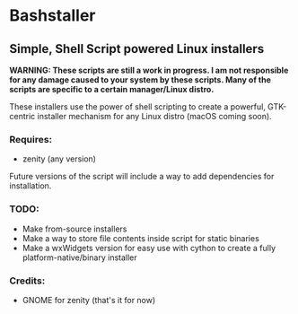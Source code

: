 # Bashstaller
## Simple, Shell Script powered Linux installers
**WARNING: These scripts are still a work in progress. I am not responsible for any damage caused to your system by these scripts. Many of the scripts are specific to a certain manager/Linux distro.**

These installers use the power of shell scripting to create a powerful, GTK-centric installer mechanism for any Linux distro (macOS coming soon). 

### Requires:
* zenity (any version)

Future versions of the script will include a way to add dependencies for installation.

### TODO:
* Make from-source installers
* Make a way to store file contents inside script for static binaries
* Make a wxWidgets version for easy use with cython to create a fully platform-native/binary installer

### Credits:
* GNOME for zenity
(that's it for now)
